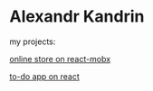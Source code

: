 # Alexandr Kandrin
my projects:

[online store on react-mobx](http://sahar0k.ho.ua/ "Online store")

[to-do app on react](https://alexkandrin.github.io/todoApp/ "Todo app")


